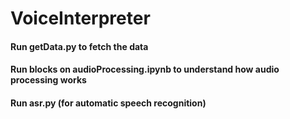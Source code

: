 # VoiceInterpreter

#### Run **getData.py** to fetch the data
#### Run blocks on **audioProcessing.ipynb** to understand how audio processing works
#### Run **asr.py** (for automatic speech recognition)
